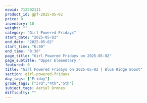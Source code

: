 ```yaml
---
ecwid: 712292111
product_id: gpf-2025-05-02
price: 0
inventory: 10
weight: ""
category: "Girl Powered Fridays"
start_date: "2025-05-02"
end_date: "2025-05-02"
start_time: "6:30"
end_time: "8:30"
page_title: "Girl Powered Fridays on 2025-05-02"
page_subtitle: "Upper Elementary "
featured: 0
title: "Girl Powered Fridays on 2025-05-02 | Blue Ridge Boost"
section: girl-powered-fridays
day_tags: ["Friday"]
grade_tags: ["3rd","4th","5th"]
subject_tags: Aerial Drones
difficulty: ""
---
```


